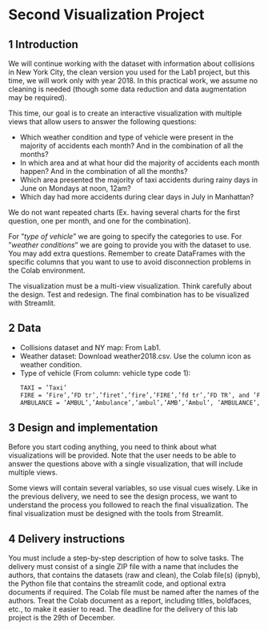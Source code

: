 # Second Visualization Project

## 1 Introduction

We will continue working with the dataset with information about collisions in New York City, the clean version you used for the Lab1 project, but this time, we will work only with year 2018. In this practical work, we assume no cleaning is needed (though some data reduction and data augmentation may be required). 

This time, our goal is to create an interactive visualization with multiple views that allow users to answer the following questions:
  - Which weather condition and type of vehicle were present in the majority of accidents each month? And in the combination of all the months?
  - In which area and at what hour did the majority of accidents each month happen? And in the combination of all the months?
  - Which area presented the majority of taxi accidents during rainy days in June on Mondays at noon, 12am?
  - Which day had more accidents during clear days in July in Manhattan?
  
We do not want repeated charts (Ex. having several charts for the first question, one per month, and one for the combination). 

For ”_type of vehicle_” we are going to specify the categories to use. For ”_weather conditions_” we are going to provide you with the dataset to use. You may add extra questions. Remember to create DataFrames with the
specific columns that you want to use to avoid disconnection problems in the Colab environment.


The visualization must be a multi-view visualization. Think carefully about the design. Test and redesign. The final combination has to be visualized with Streamlit.


## 2 Data
  - Collisions dataset and NY map: From Lab1.
  - Weather dataset: Download weather2018.csv. Use the column icon as weather
condition.
  - Type of vehicle (From column: vehicle type code 1):
    ```Markdown
    TAXI = ’Taxi’
    FIRE = ’Fire’,’FD tr’,’firet’,’fire’,’FIRE’,’fd tr’,’FD TR’, and ’FIRET’
    AMBULANCE = ’AMBUL’,’Ambulance’,’ambul’,’AMB’,’Ambul’, ’AMBULANCE’, and’AMBU’
    ```

## 3 Design and implementation
Before you start coding anything, you need to think about what visualizations will be provided. Note that the user needs to be able to answer the questions above with a single visualization, that will include multiple views.

Some views will contain several variables, so use visual cues wisely. Like in the previous delivery, we need to see the design process, we want to understand the process you followed to reach the final visualization. The final visualization must be designed with the tools from Streamlit.


## 4 Delivery instructions
You must include a step-by-step description of how to solve tasks. The delivery must consist of a single ZIP file with a name that includes the authors, that contains the datasets (raw and clean), the Colab file(s) (ipnyb), the Python file that contains the streamlit code, and optional extra documents if required. The Colab file must be named after the names of the authors. Treat the Colab document as a report, including titles, boldfaces, etc., to make it easier to read. The deadline for the delivery of this lab project is the 29th of December.
